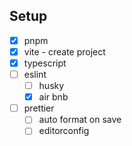## Setup
- [x] pnpm
- [x] vite - create project
- [x] typescript 
- [ ] eslint
  - [ ] husky
  - [x] air bnb
- [ ] prettier
  - [ ] auto format on save
  - [ ] editorconfig